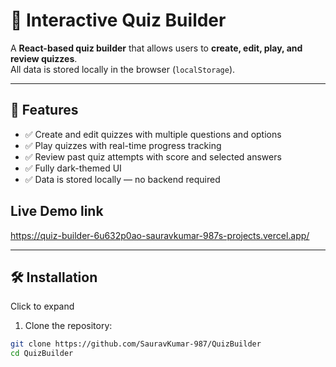 # 🌙 Interactive Quiz Builder

A **React-based quiz builder** that allows users to **create, edit, play, and review quizzes**.  
All data is stored locally in the browser (`localStorage`). 

---

## 🚀 Features




- ✅ Create and edit quizzes with multiple questions and options  
- ✅ Play quizzes with real-time progress tracking  
- ✅ Review past quiz attempts with score and selected answers  
- ✅ Fully dark-themed UI  
- ✅ Data is stored locally — no backend required  

## Live Demo link
https://quiz-builder-6u632p0ao-sauravkumar-987s-projects.vercel.app/


---

## 🛠 Installation

Click to expand

1. Clone the repository:

```bash
git clone https://github.com/SauravKumar-987/QuizBuilder
cd QuizBuilder
